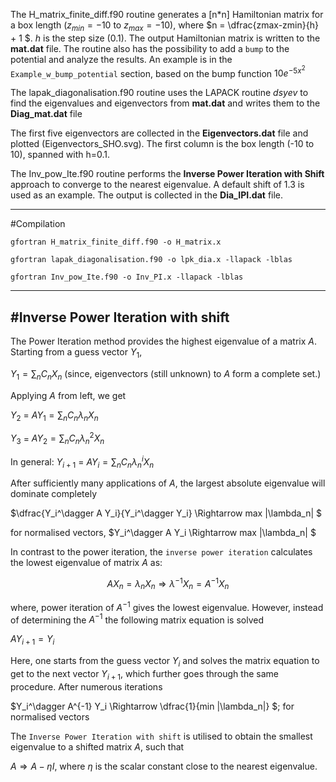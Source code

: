 The H_matrix_finite_diff.f90 routine generates a [n*n] Hamiltonian matrix for a box length ($z_{min}=-10$ to $z_{max}=-10$), where $n = \dfrac{zmax-zmin}{h} + 1 $. $h$ is the step size (0.1). The output Hamiltonian matrix is written to the **mat.dat** file. The routine also has the possibility to add a `bump` to the potential and analyze the results. An example is in the `Example_w_bump_potential` section, based on the bump function $10 e^{-5x^{2}}$

The lapak_diagonalisation.f90 routine uses the LAPACK routine $dsyev$ to find the eigenvalues and eigenvectors from **mat.dat** and writes them to the **Diag_mat.dat** file

The first five eigenvectors are collected in the **Eigenvectors.dat** file and plotted (Eigenvectors_SHO.svg). The first column is the box length (-10 to 10), spanned with h=0.1.

The Inv_pow_Ite.f90 routine performs the **Inverse Power Iteration with Shift** approach to converge to the nearest eigenvalue. A default shift of 1.3 is used as an example. The output is collected in the **Dia_IPI.dat** file.

---

#Compilation

`gfortran H_matrix_finite_diff.f90 -o H_matrix.x`

`gfortran lapak_diagonalisation.f90 -o lpk_dia.x -llapack -lblas`

`gfortran Inv_pow_Ite.f90 -o Inv_PI.x -llapack -lblas`

---

#Inverse Power Iteration with shift
---

The Power Iteration method provides the highest eigenvalue of a matrix $A$. Starting from a guess vector $Y_1$, 

$Y_1 = \sum_n C_n X_n$ (since, eigenvectors (still unknown) to $A$ form a complete set.) 

Applying $A$ from left, we get 

$Y_2$ =  $A Y_1 = \sum_n C_n \lambda_n X_n$ 

$Y_{3}$ =  $A Y_2 = \sum_n C_n \lambda_n^2 X_n$ 

In general: $Y_{i+1}$ =  $A Y_i = \sum_n C_n \lambda_n^i X_n$ 

After sufficiently many applications of $A$, the largest absolute eigenvalue will dominate completely 

$\dfrac{Y_i^\dagger A Y_i}{Y_i^\dagger Y_i} \Rightarrow max |\lambda_n| $

for normalised vectors, $Y_i^\dagger A Y_i \Rightarrow max |\lambda_n| $

In contrast to the power iteration, the `inverse power iteration` calculates the lowest eigenvalue of matrix $A$ as: 

$$A X_n = \lambda_n X_n  \Rightarrow \lambda^{-1}X_n = A^{-1} X_n$$

where, power iteration of $A^{-1}$ gives the lowest eigenvalue. However, instead of determining the $A^{-1}$ the following matrix equation is solved 

$A Y_{i+1} = Y_i$

Here, one starts from the guess vector $Y_i$ and solves the matrix equation to get to the next vector $Y_{i+1}$, which further goes through the same procedure. After numerous iterations 

$Y_i^\dagger A^{-1} Y_i \Rightarrow \dfrac{1}{min |\lambda_n|} $; for normalised vectors 

The `Inverse Power Iteration with shift` is utilised to obtain the smallest eigenvalue to a shifted matrix $A$, such that 

$A \Rightarrow A - \eta I$, where $\eta$ is the scalar constant close to the nearest eigenvalue.
